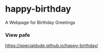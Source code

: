 # happy-birthday
A Webpage for Birthday Greetings 

### View pafe
https://specialdude.github.io/happy-birthday/
